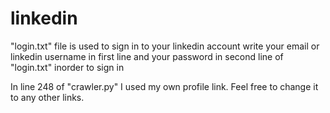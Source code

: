 # linkedin

"login.txt" file is used to sign in to your linkedin account 
write your email or linkedin username in first line and your password in second line of "login.txt" inorder to sign in

In line 248 of "crawler.py" I used my own profile link. Feel free to change it to any other links.

